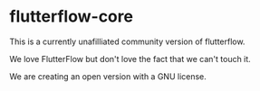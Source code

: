 # flutterflow-core
This is a currently unafilliated community version of flutterflow.

We love FlutterFlow but don't love the fact that we can't touch it. 

We are creating an open version with a GNU license. 

